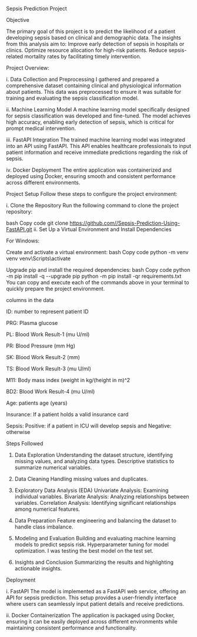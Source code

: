 Sepsis Prediction Project

Objective

The primary goal of this project is to predict the likelihood of a patient developing sepsis based on clinical and demographic data. The insights from this analysis aim to:
Improve early detection of sepsis in hospitals or clinics.
Optimize resource allocation for high-risk patients.
Reduce sepsis-related mortality rates by facilitating timely intervention.

Project Overview:

i. Data Collection and Preprocessing
I gathered and prepared a comprehensive dataset containing clinical and physiological information about patients. This data was preprocessed to ensure it was suitable for training and evaluating the sepsis classification model.

ii. Machine Learning Model
A machine learning model specifically designed for sepsis classification was developed and fine-tuned. The model achieves high accuracy, enabling early detection of sepsis, which is critical for prompt medical intervention.

iii. FastAPI Integration
The trained machine learning model was integrated into an API using FastAPI. This API enables healthcare professionals to input patient information and receive immediate predictions regarding the risk of sepsis.

iv. Docker Deployment
The entire application was containerized and deployed using Docker, ensuring smooth and consistent performance across different environments.


Project Setup
Follow these steps to configure the project environment:

i. Clone the Repository
Run the following command to clone the project repository:

bash
Copy code
git clone https://github.com//Sepsis-Prediction-Using-FastAPI.git
ii. Set Up a Virtual Environment and Install Dependencies

For Windows:

Create and activate a virtual environment:
bash
Copy code
python -m venv venv
venv\Scripts\activate

Upgrade pip and install the required dependencies:
bash
Copy code
python -m pip install -q --upgrade pip
python -m pip install -qr requirements.txt
You can copy and execute each of the commands above in your terminal to quickly prepare the project environment.



















columns in the data

ID: number to represent patient ID

PRG: Plasma glucose

PL: Blood Work Result-1 (mu U/ml)

PR: Blood Pressure (mm Hg)

SK: Blood Work Result-2 (mm)

TS: Blood Work Result-3 (mu U/ml)

M11: Body mass index (weight in kg/(height in m)^2

BD2: Blood Work Result-4 (mu U/ml)

Age: patients age (years)

Insurance: If a patient holds a valid insurance card

Sepsis: Positive: if a patient in ICU will develop sepsis and Negative: otherwise

Steps Followed
1. Data Exploration
Understanding the dataset structure, identifying missing values, and analyzing data types.
Descriptive statistics to summarize numerical variables.

2. Data Cleaning
Handling missing values and duplicates.

3. Exploratory Data Analysis (EDA)
Univariate Analysis: Examining individual variables.
Bivariate Analysis: Analyzing relationships between variables.
Correlation Analysis: Identifying significant relationships among numerical features.

4. Data Preparation
Feature engineering and balancing the dataset to handle class imbalance.

5. Modeling and Evaluation
Building and evaluating machine learning models to predict sepsis risk.
Hyperparameter tuning for model optimization.
I was testing the best model on the test set.

6. Insights and Conclusion
Summarizing the results and highlighting actionable insights.

Deployment

i. FastAPI
The model is implemented as a FastAPI web service, offering an API for sepsis prediction. This setup provides a user-friendly interface where users can seamlessly input patient details and receive predictions.

ii. Docker Containerization
The application is packaged using Docker, ensuring it can be easily deployed across different environments while maintaining consistent performance and functionality.







